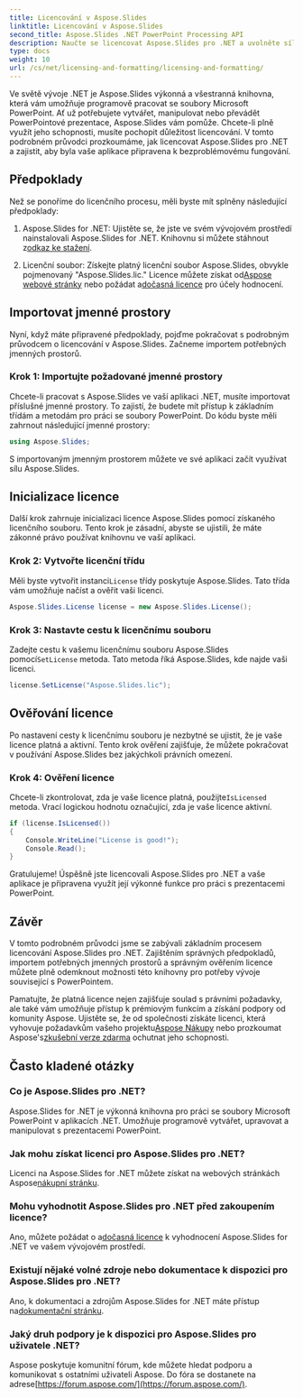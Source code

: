 ```yaml
---
title: Licencování v Aspose.Slides
linktitle: Licencování v Aspose.Slides
second_title: Aspose.Slides .NET PowerPoint Processing API
description: Naučte se licencovat Aspose.Slides pro .NET a uvolněte sílu manipulace s PowerPointem ve svých aplikacích .NET.
type: docs
weight: 10
url: /cs/net/licensing-and-formatting/licensing-and-formatting/
---
```


Ve světě vývoje .NET je Aspose.Slides výkonná a všestranná knihovna, která vám umožňuje programově pracovat se soubory Microsoft PowerPoint. Ať už potřebujete vytvářet, manipulovat nebo převádět PowerPointové prezentace, Aspose.Slides vám pomůže. Chcete-li plně využít jeho schopnosti, musíte pochopit důležitost licencování. V tomto podrobném průvodci prozkoumáme, jak licencovat Aspose.Slides pro .NET a zajistit, aby byla vaše aplikace připravena k bezproblémovému fungování.

## Předpoklady

Než se ponoříme do licenčního procesu, měli byste mít splněny následující předpoklady:

1. Aspose.Slides for .NET: Ujistěte se, že jste ve svém vývojovém prostředí nainstalovali Aspose.Slides for .NET. Knihovnu si můžete stáhnout z[odkaz ke stažení](https://releases.aspose.com/slides/net/).

2.  Licenční soubor: Získejte platný licenční soubor Aspose.Slides, obvykle pojmenovaný "Aspose.Slides.lic." Licence můžete získat od[Aspose webové stránky](https://purchase.aspose.com/buy) nebo požádat a[dočasná licence](https://purchase.aspose.com/temporary-license/) pro účely hodnocení.

## Importovat jmenné prostory

Nyní, když máte připravené předpoklady, pojďme pokračovat s podrobným průvodcem o licencování v Aspose.Slides. Začneme importem potřebných jmenných prostorů.

### Krok 1: Importujte požadované jmenné prostory

Chcete-li pracovat s Aspose.Slides ve vaší aplikaci .NET, musíte importovat příslušné jmenné prostory. To zajistí, že budete mít přístup k základním třídám a metodám pro práci se soubory PowerPoint. Do kódu byste měli zahrnout následující jmenné prostory:

```csharp
using Aspose.Slides;
```

S importovaným jmenným prostorem můžete ve své aplikaci začít využívat sílu Aspose.Slides.

## Inicializace licence

Další krok zahrnuje inicializaci licence Aspose.Slides pomocí získaného licenčního souboru. Tento krok je zásadní, abyste se ujistili, že máte zákonné právo používat knihovnu ve vaší aplikaci.

### Krok 2: Vytvořte licenční třídu

 Měli byste vytvořit instanci`License` třídy poskytuje Aspose.Slides. Tato třída vám umožňuje načíst a ověřit vaši licenci.

```csharp
Aspose.Slides.License license = new Aspose.Slides.License();
```

### Krok 3: Nastavte cestu k licenčnímu souboru

 Zadejte cestu k vašemu licenčnímu souboru Aspose.Slides pomocí`SetLicense` metoda. Tato metoda říká Aspose.Slides, kde najde vaši licenci.

```csharp
license.SetLicense("Aspose.Slides.lic");
```

## Ověřování licence

Po nastavení cesty k licenčnímu souboru je nezbytné se ujistit, že je vaše licence platná a aktivní. Tento krok ověření zajišťuje, že můžete pokračovat v používání Aspose.Slides bez jakýchkoli právních omezení.

### Krok 4: Ověření licence

 Chcete-li zkontrolovat, zda je vaše licence platná, použijte`IsLicensed` metoda. Vrací logickou hodnotu označující, zda je vaše licence aktivní.

```csharp
if (license.IsLicensed())
{
    Console.WriteLine("License is good!");
    Console.Read();
}
```

Gratulujeme! Úspěšně jste licencovali Aspose.Slides pro .NET a vaše aplikace je připravena využít její výkonné funkce pro práci s prezentacemi PowerPoint.

## Závěr

V tomto podrobném průvodci jsme se zabývali základním procesem licencování Aspose.Slides pro .NET. Zajištěním správných předpokladů, importem potřebných jmenných prostorů a správným ověřením licence můžete plně odemknout možnosti této knihovny pro potřeby vývoje související s PowerPointem.

 Pamatujte, že platná licence nejen zajišťuje soulad s právními požadavky, ale také vám umožňuje přístup k prémiovým funkcím a získání podpory od komunity Aspose. Ujistěte se, že od společnosti získáte licenci, která vyhovuje požadavkům vašeho projektu[Aspose Nákupy](https://purchase.aspose.com/buy) nebo prozkoumat Aspose's[zkušební verze zdarma](https://releases.aspose.com/) ochutnat jeho schopnosti.

## Často kladené otázky

### Co je Aspose.Slides pro .NET?
Aspose.Slides for .NET je výkonná knihovna pro práci se soubory Microsoft PowerPoint v aplikacích .NET. Umožňuje programově vytvářet, upravovat a manipulovat s prezentacemi PowerPoint.

### Jak mohu získat licenci pro Aspose.Slides pro .NET?
 Licenci na Aspose.Slides for .NET můžete získat na webových stránkách Aspose[nákupní stránku](https://purchase.aspose.com/buy).

### Mohu vyhodnotit Aspose.Slides pro .NET před zakoupením licence?
 Ano, můžete požádat o a[dočasná licence](https://purchase.aspose.com/temporary-license/) k vyhodnocení Aspose.Slides for .NET ve vašem vývojovém prostředí.

### Existují nějaké volné zdroje nebo dokumentace k dispozici pro Aspose.Slides pro .NET?
 Ano, k dokumentaci a zdrojům Aspose.Slides for .NET máte přístup na[dokumentační stránku](https://reference.aspose.com/slides/net/).

### Jaký druh podpory je k dispozici pro Aspose.Slides pro uživatele .NET?
 Aspose poskytuje komunitní fórum, kde můžete hledat podporu a komunikovat s ostatními uživateli Aspose. Do fóra se dostanete na adrese[https://forum.aspose.com/](https://forum.aspose.com/).